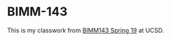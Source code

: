 # BIMM-143

This is my classwork from [BIMM143 Spring 19](https://bioboot.github.io/bimm143_S19/) at UCSD.
